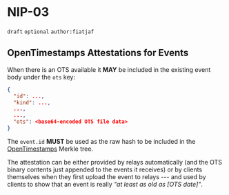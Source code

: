 # NIP-03

`draft` `optional` `author:fiatjaf`

## OpenTimestamps Attestations for Events

When there is an OTS available it **MAY** be included in the existing event body under the `ots` key:

```json
{
  "id": ...,
  "kind": ...,
  ...,
  ...,
  "ots": <base64-encoded OTS file data>
}
```

The `event.id` **MUST** be used as the raw hash to be included in the [OpenTimestamps](https://opentimestamps.org) Merkle tree.

The attestation can be either provided by relays automatically (and the OTS binary contents just appended to the events it receives) or by clients themselves when they first upload the event to relays --- and used by clients to show that an event is really _"at least as old as [OTS date]"_.
